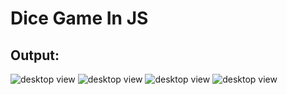 # Dice Game In JS

## Output:

![desktop view](https://raw.github.com/Hanan-Karam/dice-game-in-js/main/screenshots/desktop-view-1.png)
![desktop view](https://raw.github.com/Hanan-Karam/dice-game-in-js/main/screenshots/desktop-view-2.png)
![desktop view](https://raw.github.com/Hanan-Karam/dice-game-in-js/main/screenshots/desktop-view-3.png)
![desktop view](https://raw.github.com/Hanan-Karam/dice-game-in-js/main/screenshots/desktop-view-4.png)

